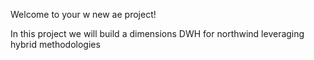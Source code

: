Welcome to your w new ae project!

In this project we will build a dimensions DWH for northwind leveraging hybrid methodologies
